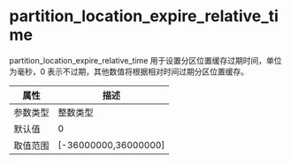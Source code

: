 # partition_location_expire_relative_time

partition_location_expire_relative_time 用于设置分区位置缓存过期时间，单位为毫秒，0 表示不过期，其他数值将根据相对时间过期分区位置缓存。

|  属性    | 描述     |
|----------|---------|
| 参数类型 |   整数类型      |
| 默认值   | 0     |
| 取值范围 | [-36000000,36000000]  |
